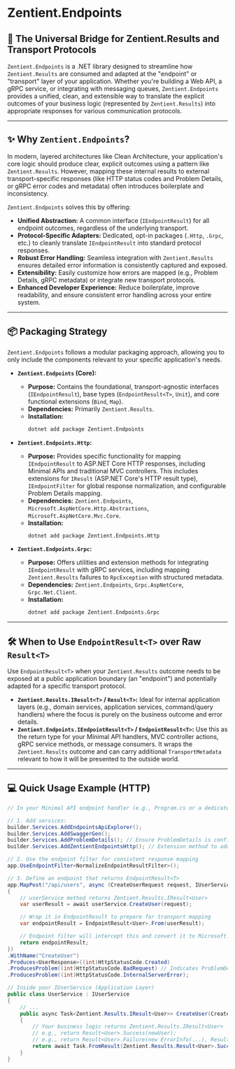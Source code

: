 # Zentient.Endpoints

## 🚀 The Universal Bridge for Zentient.Results and Transport Protocols

`Zentient.Endpoints` is a .NET library designed to streamline how `Zentient.Results` are consumed and adapted at the "endpoint" or "transport" layer of your application. Whether you're building a Web API, a gRPC service, or integrating with messaging queues, `Zentient.Endpoints` provides a unified, clean, and extensible way to translate the explicit outcomes of your business logic (represented by `Zentient.Results`) into appropriate responses for various communication protocols.

---

## ✨ Why `Zentient.Endpoints`?

In modern, layered architectures like Clean Architecture, your application's core logic should produce clear, explicit outcomes using a pattern like `Zentient.Results`. However, mapping these internal results to external transport-specific responses (like HTTP status codes and Problem Details, or gRPC error codes and metadata) often introduces boilerplate and inconsistency.

`Zentient.Endpoints` solves this by offering:

* **Unified Abstraction:** A common interface (`IEndpointResult`) for all endpoint outcomes, regardless of the underlying transport.
* **Protocol-Specific Adapters:** Dedicated, opt-in packages (`.Http`, `.Grpc`, etc.) to cleanly translate `IEndpointResult` into standard protocol responses.
* **Robust Error Handling:** Seamless integration with `Zentient.Results` ensures detailed error information is consistently captured and exposed.
* **Extensibility:** Easily customize how errors are mapped (e.g., Problem Details, gRPC metadata) or integrate new transport protocols.
* **Enhanced Developer Experience:** Reduce boilerplate, improve readability, and ensure consistent error handling across your entire system.

---

## 📦 Packaging Strategy

`Zentient.Endpoints` follows a modular packaging approach, allowing you to only include the components relevant to your specific application's needs.

* **`Zentient.Endpoints` (Core):**
    * **Purpose:** Contains the foundational, transport-agnostic interfaces (`IEndpointResult`), base types (`EndpointResult<T>`, `Unit`), and core functional extensions (`Bind`, `Map`).
    * **Dependencies:** Primarily `Zentient.Results`.
    * **Installation:**
        ```bash
        dotnet add package Zentient.Endpoints
        ```

* **`Zentient.Endpoints.Http`:**
    * **Purpose:** Provides specific functionality for mapping `IEndpointResult` to ASP.NET Core HTTP responses, including Minimal APIs and traditional MVC controllers. This includes extensions for `IResult` (ASP.NET Core's HTTP result type), `IEndpointFilter` for global response normalization, and configurable Problem Details mapping.
    * **Dependencies:** `Zentient.Endpoints`, `Microsoft.AspNetCore.Http.Abstractions`, `Microsoft.AspNetCore.Mvc.Core`.
    * **Installation:**
        ```bash
        dotnet add package Zentient.Endpoints.Http
        ```

* **`Zentient.Endpoints.Grpc`:**
    * **Purpose:** Offers utilities and extension methods for integrating `IEndpointResult` with gRPC services, including mapping `Zentient.Results` failures to `RpcException` with structured metadata.
    * **Dependencies:** `Zentient.Endpoints`, `Grpc.AspNetCore`, `Grpc.Net.Client`.
    * **Installation:**
        ```bash
        dotnet add package Zentient.Endpoints.Grpc
        ```

---

## 🛠️ When to Use `EndpointResult<T>` over Raw `Result<T>`

Use `EndpointResult<T>` when your `Zentient.Results` outcome needs to be exposed at a public application boundary (an "endpoint") and potentially adapted for a specific transport protocol.

* **`Zentient.Results.IResult<T>` / `Result<T>`:** Ideal for internal application layers (e.g., domain services, application services, command/query handlers) where the focus is purely on the business outcome and error details.
* **`Zentient.Endpoints.IEndpointResult<T>` / `EndpointResult<T>`:** Use this as the return type for your Minimal API handlers, MVC controller actions, gRPC service methods, or message consumers. It wraps the `Zentient.Results` outcome and can carry additional `TransportMetadata` relevant to how it will be presented to the outside world.

---

## 💻 Quick Usage Example (HTTP)

```csharp
// In your Minimal API endpoint handler (e.g., Program.cs or a dedicated module)

// 1. Add services:
builder.Services.AddEndpointsApiExplorer();
builder.Services.AddSwaggerGen();
builder.Services.AddProblemDetails(); // Ensure ProblemDetails is configured
builder.Services.AddZentientEndpointsHttp(); // Extension method to add necessary services

// 2. Use the endpoint filter for consistent response mapping
app.UseEndpointFilter<NormalizeEndpointResultFilter>();

// 3. Define an endpoint that returns EndpointResult<T>
app.MapPost("/api/users", async (CreateUserRequest request, IUserService userService) =>
{
    // userService method returns Zentient.Results.IResult<User>
    var userResult = await userService.CreateUser(request);

    // Wrap it in EndpointResult to prepare for transport mapping
    var endpointResult = EndpointResult<User>.From(userResult);

    // Endpoint filter will intercept this and convert it to Microsoft.AspNetCore.Http.IResult
    return endpointResult;
})
.WithName("CreateUser")
.Produces<UserResponse>((int)HttpStatusCode.Created)
.ProducesProblem((int)HttpStatusCode.BadRequest) // Indicates ProblemDetails will be returned
.ProducesProblem((int)HttpStatusCode.InternalServerError);

// Inside your IUserService (Application Layer)
public class UserService : IUserService
{
    // ...
    public async Task<Zentient.Results.IResult<User>> CreateUser(CreateUserRequest request)
    {
        // Your business logic returns Zentient.Results.IResult<User>
        // e.g., return Result<User>.Success(newUser);
        // e.g., return Result<User>.Failure(new ErrorInfo(...), ResultStatuses.BadRequest);
        return await Task.FromResult(Zentient.Results.Result<User>.Success(new User(Guid.NewGuid(), request.Name)));
    }
}
